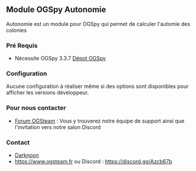 ## Module OGSpy Autonomie

Autonomie est un module pour OGSpy qui permet de calculer l'automie des colonies

### Pré Requis ###

* Nécessite OGSpy 3.3.7 [Dépot OGSpy](https://github.com/ogsteam/ogspy)

### Configuration ###

Aucune configuration à réaliser même si des options sont disponibles pour afficher les versions développeur.

### Pour nous contacter ###

* [Forum OGSteam](https://forum.ogsteam.fr) : Vous y trouverez notre équipe de support ainsi que l'invitation vers notre salon Discord

### Contact ###

* [Darknoon](https://github.com/darknoon29)
* https://www.ogsteam.fr ou Discord : https://discord.gg/Azcb67b
